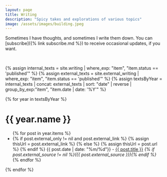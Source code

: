 ```yaml
---
layout: page
title: Writing
description: "Spicy takes and explorations of various topics"
image: /assets/images/building.jpeg
---
```


Sometimes I have thoughts, and sometimes I write them down. You can [subscribe]({% link subscribe.md %}) to receive occasional updates, if you want. 

<br/>

{% assign internal_texts = site.writing | where_exp: "item", "item.status == 'published'" %}
{% assign external_texts = site.external_writing | where_exp: "item", "item.status == 'published'" %}
{% assign textsByYear = internal_texts | concat: external_texts | sort: "date" | reverse | group_by_exp:"item", "item.date | date: '%Y'" %}


{% for year in textsByYear %}
  <h1>{{ year.name }}</h1>
  <ul>
      {% for post in year.items %}
        <li>
            {% if post.external_only != nil and post.external_link %}
                {% assign thisUrl = post.external_link %}
            {% else %}
                {% assign thisUrl = post.url %}
            {% endif %}
            {{ post.date | date: "%m/%d"}} - <a href="{{ thisUrl }}">{{ post.title }}</a>
            <i>{% if post.external_source != nil %}({{ post.external_source }}){% endif %}</i>
        </li>
      {% endfor %}
    </ul>
{% endfor %}

